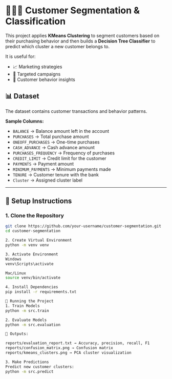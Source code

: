 # 🧑‍🤝‍🧑 Customer Segmentation & Classification

This project applies **KMeans Clustering** to segment customers based on their purchasing behavior and then builds
a **Decision Tree Classifier** to predict which cluster a new customer belongs to.  

It is useful for:
- 📈 Marketing strategies  
- 🎯 Targeted campaigns  
- 🛒 Customer behavior insights
  
## 📊 Dataset

The dataset contains customer transactions and behavior patterns.  

**Sample Columns:**
- `BALANCE` → Balance amount left in the account  
- `PURCHASES` → Total purchase amount  
- `ONEOFF_PURCHASES` → One-time purchases  
- `CASH_ADVANCE` → Cash advance amount  
- `PURCHASES_FREQUENCY` → Frequency of purchases  
- `CREDIT_LIMIT` → Credit limit for the customer  
- `PAYMENTS` → Payment amount  
- `MINIMUM_PAYMENTS` → Minimum payments made  
- `TENURE` → Customer tenure with the bank  
- `Cluster` → Assigned cluster label  

---

## 🚀 Setup Instructions

### 1. Clone the Repository
```bash
git clone https://github.com/your-username/customer-segmentation.git
cd customer-segmentation

2. Create Virtual Environment
python -m venv venv

3. Activate Environment
Windows
venv\Scripts\activate

Mac/Linux
source venv/bin/activate

4. Install Dependencies
pip install -r requirements.txt

🏃 Running the Project
1. Train Models
python -m src.train

2. Evaluate Models
python -m src.evaluation

📌 Outputs:

reports/evaluation_report.txt → Accuracy, precision, recall, F1
reports/confusion_matrix.png → Confusion matrix
reports/kmeans_clusters.png → PCA cluster visualization

3. Make Predictions
Predict new customer clusters:
python -m src.predict
